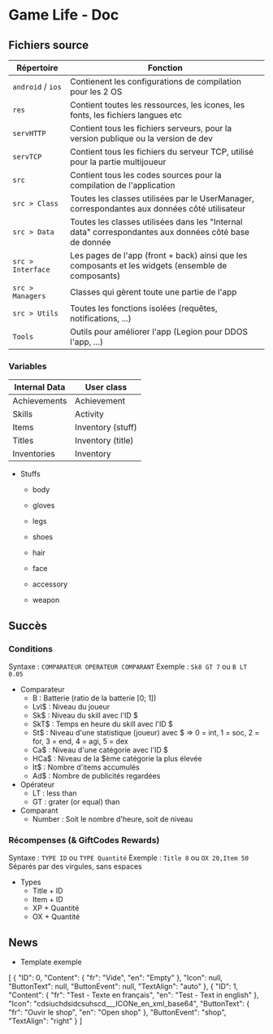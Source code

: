 # Game Life - Doc



## Fichiers source
| Répertoire | Fonction |
|-|-|
| `android` / `ios` | Contienent les configurations de compilation pour les 2 OS |
| `res` | Contient toutes les ressources, les icones, les fonts, les fichiers langues etc |
| `servHTTP` | Contient tous les fichiers serveurs, pour la version publique ou la version de dev |
| `servTCP` | Contient tous les fichiers du serveur TCP, utilisé pour la partie multijoueur
| `src` | Contient tous les codes sources pour la compilation de l'application |
| `src > Class` | Toutes les classes utilisées par le UserManager, correspondantes aux données côté utilisateur |
| `src > Data` | Toutes les classes utilisées dans les "Internal data" correspondantes aux données côté base de donnée |
| `src > Interface` | Les pages de l'app (front + back) ainsi que les composants et les widgets (ensemble de composants) |
| `src > Managers` | Classes qui gèrent toute une partie de l'app |
| `src > Utils` | Toutes les fonctions isolées (requêtes, notifications, ...) |
| `Tools` | Outils pour améliorer l'app (Legion pour DDOS l'app, ...) |

### Variables
| Internal Data | User class |
|-|-|
| Achievements | Achievement |
| Skills | Activity |
| Items | Inventory (stuff) |
| Titles | Inventory (title) |
| Inventories | Inventory |

* Stuffs
    - body
    - gloves
    - legs
    - shoes

    - hair
    - face
    - accessory
    - weapon



## Succès
### Conditions
Syntaxe : ``` COMPARATEUR OPERATEUR COMPARANT ```
Exemple : ``` Sk8 GT 7 ``` ou ``` B LT 0.05 ```
* Comparateur
    - B : Batterie (ratio de la batterie [0; 1])
    - Lvl$ : Niveau du joueur
    - Sk$ : Niveau du skill avec l'ID $
    - SkT$ : Temps en heure du skill avec l'ID $
    - St$ : Niveau d'une statistique (joueur) avec $ => 0 = int, 1 = soc, 2 = for, 3 = end, 4 = agi, 5 = dex
    - Ca$ : Niveau d'une catégorie avec l'ID $
    - HCa$ : Niveau de la $ème catégorie la plus élevée
    - It$ : Nombre d'items accumulés
    - Ad$ : Nombre de publicités regardées
* Opérateur
    - LT : less than
    - GT : grater (or equal) than
* Comparant
    - Number : Soit le nombre d'heure, soit de niveau

### Récompenses (& GiftCodes Rewards)
Syntaxe : ``` TYPE ID ``` ou ``` TYPE Quantité ```
Exemple : ``` Title 8 ``` ou ``` OX 20,Item 50 ```
Séparés par des virgules, sans espaces
* Types
    - Title + ID
    - Item + ID
    - XP + Quantité
    - OX + Quantité



## News
* Template exemple

[
    {
        "ID": 0,
        "Content": {
            "fr": "Vide",
            "en": "Empty"
        },
        "Icon": null,
        "ButtonText": null,
        "ButtonEvent": null,
        "TextAlign": "auto"
    },
    {
        "ID": 1,
        "Content": {
            "fr": "Test - Texte en français",
            "en": "Test - Text in english"
        },
        "Icon": "cdsiuchdsidcsuhscd___ICONe_en_xml_base64",
        "ButtonText": {
            "fr": "Ouvir le shop",
            "en": "Open shop"
        },
        "ButtonEvent": "shop",
        "TextAlign": "right"
    }
]